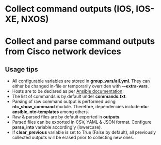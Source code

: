 # Collect command outputs (IOS, IOS-XE, NXOS)
# Collect and parse command outputs from Cisco network devices

## Usage tips
- All configurable variables are stored in **group_vars/all.yml**. They can either be changed in-file or temporarily overriden with **--extra-vars**.
- Hosts are to be declared as per [Ansible documentation](https://docs.ansible.com/ansible/latest/user_guide/intro_inventory.html).
- The list of commands is by default under **commands.txt**.
- Parsing of raw command output is performed using **ntc_show_command** module. Therefore, dependencies include **ntc-ansible, ntc-templates** among others.
- Raw & parsed files are by default exported in **outputs**.
- Parsed files can be exported in CSV, YAML & JSON format. Configure **parse_into** variable accordingly (lowercase).
- If **clear_previous** variable is set to True (False by default), all previously collected outputs will be erased prior to collecting new ones.

